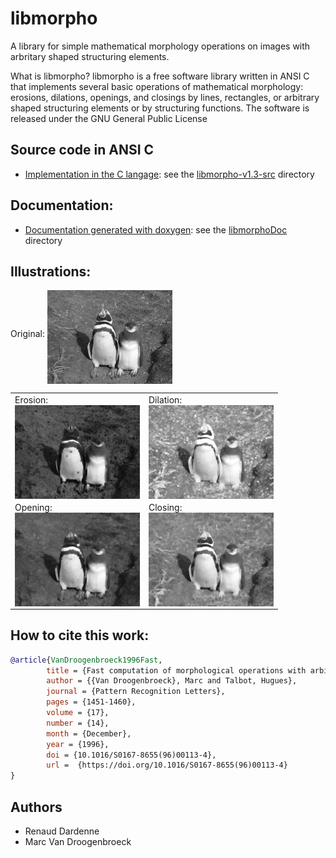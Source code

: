 # libmorpho
A library for simple mathematical morphology operations on images with arbritary shaped structuring elements. 

What is libmorpho?
libmorpho is a free software library written in ANSI C that implements several basic operations of mathematical morphology: erosions, dilations, openings, and closings by lines, rectangles, or arbitrary shaped structuring elements or by structuring functions. The software is released under the GNU General Public License

## Source code in ANSI C
- [Implementation in the C langage](libmorpho-v1.3-src): see the [libmorpho-v1.3-src](libmorpho-v1.3-src) directory

## Documentation: 
- [Documentation generated with doxygen](libmorphoDoc): see the [libmorphoDoc](libmorphoDoc) directory

## Illustrations: 
Original: 
<a href="img/original.jpg"><img style="border: 0px solid" alt="Original Image" src="img/original.jpg" align="middle"  width="200px"></a>
             <table class="post-table">
                <tbody>
                  <tr>
                    <td>Erosion: <br> <a href="img/erosion.jpg"><img style="border: 0px solid" alt="Erosion"  src="img/erosion.jpg" align="middle"  width="200px"></a></td>
                    <td>Dilation:<br> <a href="img/dilation.jpg"><img style="border: 0px solid" alt="Dilation" src="img/dilation.jpg" align="middle"  width="200px"></a></td>
                  </tr>
                  <tr>
                    <td>Opening: <br> <a href="img/opening.jpg"><img style="border: 0px solid" alt="Opening"  src="img/opening.jpg" align="middle"  width="200px"></a></td>
                    <td>Closing: <br> <a href="img/closing.jpg"><img style="border: 0px solid" alt="Closing"  src="img/closing.jpg" align="middle"  width="200px"></a></td>
                  </tr>
                </tbody>
              </table>


## How to cite this work:

```bibtex
@article{VanDroogenbroeck1996Fast,
        title = {Fast computation of morphological operations with arbitrary structuring elements},
        author = {{Van Droogenbroeck}, Marc and Talbot, Hugues},
        journal = {Pattern Recognition Letters},
        pages = {1451-1460},
        volume = {17},
        number = {14},
        month = {December},
        year = {1996},
        doi = {10.1016/S0167-8655(96)00113-4},
        url =  {https://doi.org/10.1016/S0167-8655(96)00113-4}
}
```

## Authors
- Renaud Dardenne
- Marc Van Droogenbroeck 

